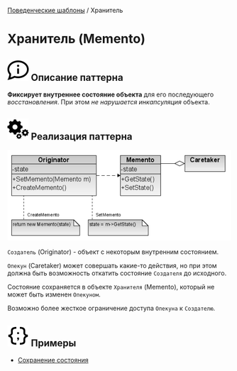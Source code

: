 [Поведенческие шаблоны](../#readme) / Хранитель

# Хранитель (Memento)

## ![](../../ui/info.svg) Описание паттерна

**Фиксирует внутреннее состояние объекта** для его последующего *восстановления*. При этом *не нарушается инкапсуляция* объекта.

## ![](../../ui/gear.svg) Реализация паттерна

![Схема паттерна Хранитель](./scheme/scheme.png)

`Создатель` (Originator) - объект с некоторым внутренним состоянием.

`Опекун` (Caretaker) может совершать какие-то действия, но при этом должна быть возможность откатить состояние `Создателя` до исходного.

Состояние сохраняется в объекте `Хранителя` (Memento), который не может быть изменен `Опекуном`.

Возможно более жесткое ограничение доступа `Опекуна` к `Создателю`.

## ![](../../ui/code.svg) Примеры

* [Сохранение состояния](./base#readme)
